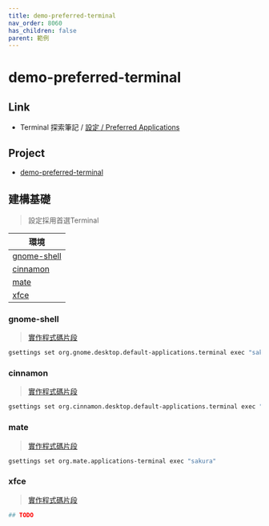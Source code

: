 ```yaml
---
title: demo-preferred-terminal
nav_order: 8060
has_children: false
parent: 範例
---
```



# demo-preferred-terminal


## Link

* Terminal 探索筆記 / [設定 / Preferred Applications](https://samwhelp.github.io/note-about-terminal/read/terminal/sakura/config-preferred-applications.html)


## Project

* [demo-preferred-terminal](https://github.com/samwhelp/note-about-menu-applet/tree/gh-pages/_demo/prototype/menu-applet/demo-application/demo-preferred-terminal)


## 建構基礎

> 設定採用首選Terminal

| 環境 |
| --- |
| [gnome-shell](#gnome-shell) |
| [cinnamon](#cinnamon) |
| [mate](#mate) |
| [xfce](#xfce) |


### gnome-shell

> [實作程式碼片段](https://github.com/samwhelp/note-about-menu-applet/blob/gh-pages/_demo/prototype/menu-applet/demo-application/demo-preferred-terminal/preferred-terminal.sh#L118-L145)

``` sh
gsettings set org.gnome.desktop.default-applications.terminal exec "sakura"
```


### cinnamon

> [實作程式碼片段](https://github.com/samwhelp/note-about-menu-applet/blob/gh-pages/_demo/prototype/menu-applet/demo-application/demo-preferred-terminal/preferred-terminal.sh#L147-L174)

``` sh
gsettings set org.cinnamon.desktop.default-applications.terminal exec "sakura"
```


### mate

> [實作程式碼片段](https://github.com/samwhelp/note-about-menu-applet/blob/gh-pages/_demo/prototype/menu-applet/demo-application/demo-preferred-terminal/preferred-terminal.sh#L176-L203)

``` sh
gsettings set org.mate.applications-terminal exec "sakura"
```


### xfce

> [實作程式碼片段](https://github.com/samwhelp/note-about-menu-applet/blob/gh-pages/_demo/prototype/menu-applet/demo-application/demo-preferred-terminal/preferred-terminal.sh#L205-L210)

``` sh
## TODO
```

